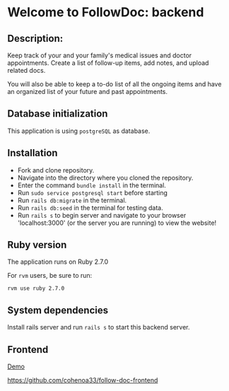 # Welcome to FollowDoc: backend

## Description:

Keep track of your and your family's medical issues and doctor appointments.
Create a list of follow-up items, add notes, and upload related docs.

You will also be able to keep a to-do list of all the ongoing items and have an organized list of your future and past appointments.

## Database initialization

This application is using `postgreSQL` as database.

## Installation

- Fork and clone repository.
- Navigate into the directory where you cloned the repository.
- Enter the command `bundle install` in the terminal.
- Run `sudo service postgresql start` before starting
- Run `rails db:migrate` in the terminal.
- Run `rails db:seed` in the terminal for testing data.
- Run `rails s` to begin server and navigate to your browser 'localhost:3000' (or the server you are running) to view the website!

## Ruby version

The application runs on Ruby 2.7.0

For `rvm` users, be sure to run:

```
rvm use ruby 2.7.0
```

## System dependencies

Install rails server and run `rails s` to start this backend server.

## Frontend
[Demo](http://follow-doc.surge.sh/)

https://github.com/cohenoa33/follow-doc-frontend
